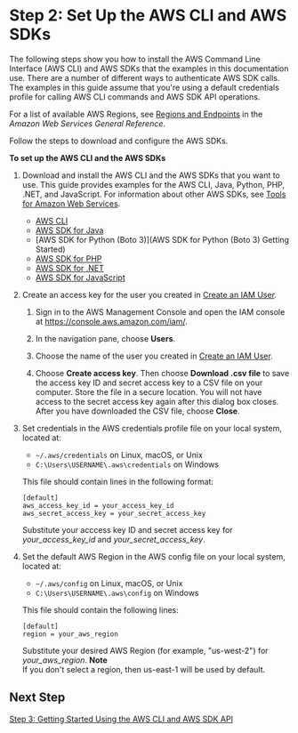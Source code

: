 # Step 2: Set Up the AWS CLI and AWS SDKs<a name="setup-awscli-sdk"></a>

The following steps show you how to install the AWS Command Line Interface \(AWS CLI\) and AWS SDKs that the examples in this documentation use\. There are a number of different ways to authenticate AWS SDK calls\. The examples in this guide assume that you're using a default credentials profile for calling AWS CLI commands and AWS SDK API operations\.

For a list of available AWS Regions, see [Regions and Endpoints](http://docs.aws.amazon.com/general/latest/gr/rande.html) in the *Amazon Web Services General Reference*\.

Follow the steps to download and configure the AWS SDKs\.

**To set up the AWS CLI and the AWS SDKs**

1. Download and install the AWS CLI and the AWS SDKs that you want to use\. This guide provides examples for the AWS CLI, Java, Python, PHP, \.NET, and JavaScript\. For information about other AWS SDKs, see [Tools for Amazon Web Services](https://aws.amazon.com/tools/)\.
   + [AWS CLI](http://docs.aws.amazon.com/cli/latest/userguide/cli-chap-getting-set-up.html)
   + [AWS SDK for Java](http://docs.aws.amazon.com/sdk-for-java/v1/developer-guide/)
   + [AWS SDK for Python \(Boto 3\)](AWS SDK for Python (Boto 3) Getting Started)
   + [AWS SDK for PHP](http://docs.aws.amazon.com/sdk-for-php/v3/developer-guide/welcome.html#getting-started)
   + [AWS SDK for \.NET](http://docs.aws.amazon.com/sdk-for-net/latest/developer-guide/welcome.html)
   + [AWS SDK for JavaScript](http://docs.aws.amazon.com/sdk-for-javascript/v2/developer-guide/)

1. Create an access key for the user you created in [Create an IAM User](setting-up.md#setting-up-iam)\.

   1. Sign in to the AWS Management Console and open the IAM console at [https://console\.aws\.amazon\.com/iam/](https://console.aws.amazon.com/iam/)\.

   1. In the navigation pane, choose **Users**\.

   1. Choose the name of the user you created in [Create an IAM User](setting-up.md#setting-up-iam)\.

   1. Choose **Create access key**\. Then choose **Download \.csv file** to save the access key ID and secret access key to a CSV file on your computer\. Store the file in a secure location\. You will not have access to the secret access key again after this dialog box closes\. After you have downloaded the CSV file, choose **Close**\. 

1. Set credentials in the AWS credentials profile file on your local system, located at: 
   + `~/.aws/credentials` on Linux, macOS, or Unix 
   + `C:\Users\USERNAME\.aws\credentials` on Windows 

   This file should contain lines in the following format:

   ```
   [default]
   aws_access_key_id = your_access_key_id
   aws_secret_access_key = your_secret_access_key
   ```

   Substitute your acccess key ID and secret access key for *your\_access\_key\_id* and *your\_secret\_access\_key*\.

1. Set the default AWS Region in the AWS config file on your local system, located at:
   + `~/.aws/config` on Linux, macOS, or Unix
   + `C:\Users\USERNAME\.aws\config` on Windows

   This file should contain the following lines: 

   ```
   [default]
   region = your_aws_region
   ```

   Substitute your desired AWS Region \(for example, "us\-west\-2"\) for *your\_aws\_region*\. 
**Note**  
If you don't select a region, then us\-east\-1 will be used by default\. 

## Next Step<a name="setting-up-next-step-3"></a>

[Step 3: Getting Started Using the AWS CLI and AWS SDK API](get-started-exercise.md)